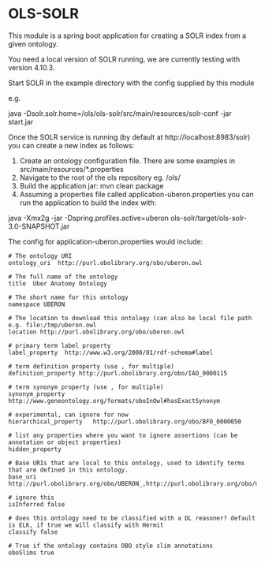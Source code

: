 # OLS-SOLR
This module is a spring boot application for creating a SOLR index from a given ontology. 

You need a local version of SOLR running, we are currently testing with version 4.10.3. 

Start SOLR in the example directory with the config supplied by this module 

e.g. 

java -Dsolr.solr.home=<PATH TO HERE>/ols/ols-solr/src/main/resources/solr-conf -jar start.jar

Once the SOLR service is running (by default at http://localhost:8983/solr) you can create a new index as follows:

1. Create an ontology configuration file. There are some examples in src/main/resources/*.properties
2. Navigate to the root of the ols repository eg. <PATH TO HERE>/ols/
3. Build the application jar: mvn clean package
4. Assuming a properties file called application-uberon.properties you can run the application to build the index with:

java -Xmx2g -jar -Dspring.profiles.active=uberon ols-solr/target/ols-solr-3.0-SNAPSHOT.jar

The config for application-uberon.properties would include:

```
# The ontology URI
ontology_uri  http://purl.obolibrary.org/obo/uberon.owl

# The full name of the ontology
title  Uber Anatomy Ontology

# The short name for this ontology
namespace UBERON

# The location to download this ontology (can also be local file path e.g. file:/tmp/uberon.owl
location http://purl.obolibrary.org/obo/uberon.owl

# primary term label property
label_property  http://www.w3.org/2000/01/rdf-schema#label

# term definition property (use , for multiple)
definition_property http://purl.obolibrary.org/obo/IAO_0000115

# term synonym property (use , for multiple)
synonym_property    http://www.geneontology.org/formats/oboInOwl#hasExactSynonym

# experimental, can ignore for now
hierarchical_property   http://purl.obolibrary.org/obo/BFO_0000050

# list any properties where you want to ignore assertions (can be annotation or object properties)
hidden_property

# Base URIs that are local to this ontology, used to identify terms that are defined in this ontology. 
base_uri    http://purl.obolibrary.org/obo/UBERON_,http://purl.obolibrary.org/obo/UBPROP_,http://purl.obolibrary.org/obo/uberon/core#

# ignore this
isInferred false

# does this ontology need to be classified with a DL reasoner? default is ELK, if true we will classify with Hermit
classify false

# True if the ontology contains OBO style slim annotations
oboSlims true
```
